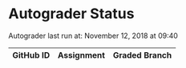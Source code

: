 # Autograder Status
Autograder last run at: November 12, 2018 at 09:40

| GitHub ID | Assignment | Graded Branch |
|-----------|------------|---------------|

